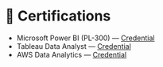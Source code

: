 # 🏅 Certifications
- Microsoft Power BI (PL-300) — [Credential](#)
- Tableau Data Analyst — [Credential](#)
- AWS Data Analytics — [Credential](#)
